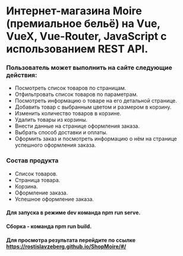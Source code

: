 # Интернет-магазина Moire (премиальное бельё) на Vue, VueX, Vue-Router, JavaScript с использованием REST API.
### Пользователь может выполнить на сайте следующие действия: 
+ Посмотреть список товаров по страницам.
+ Отфильтровать список товаров по параметрам.
+ Посмотреть информацию о товаре на его детальной странице.
+ Добавить товар с выбранным цветом и размером в корзину.
+ Изменить количество товаров в корзине.
+ Удалить товары из корзины.
+ Внести данные на странице оформления заказа.
+ Выбрать способ доставки и оплаты.
+ Оформить заказ и посмотреть информацию о нём на странице успешного оформления заказа.
### Состав продукта
+ Список товаров.
+ Страница товара.
+ Корзина.
+ Оформление заказа.
+ Успешное оформление заказа.
#### Для запуска в режиме dev команда npm run serve.
#### Сборка - команда npm run build.
#### Для просмотра результата перейдите по ссылке https://rostislavzeberg.github.io/ShopMoire/#/



